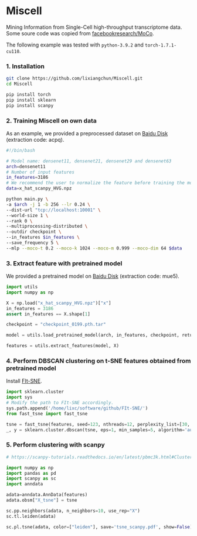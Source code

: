 # Miscell
Mining Information from Single-Cell high-throughput transcriptome data.
Some soure code was copied from [facebookresearch/MoCo](https://github.com/facebookresearch/moco).

The following example was tested with `python-3.9.2` and `torch-1.7.1-cu110`.

### 1. Installation 
```bash
git clone https://github.com/lixiangchun/Miscell.git
cd Miscell

pip install torch
pip install sklearn
pip install scanpy

```

### 2. Training Miscell on own data
As an example, we provided a preprocessed dataset on [Baidu Disk](https://pan.baidu.com/s/1QfdWEsoqFxhnFwqhlNKlsw) (extraction code: acpq).

```bash
#!/bin/bash

# Model name: densenet11, densenet21, densenet29 and densenet63
arch=densenet11
# Number of input features
in_features=3186
# We recommend the user to normalize the feature before training the model
data=x_hat_scanpy_HVG.npz

python main.py \
-a $arch -j 1 -b 256 --lr 0.24 \
--dist-url "tcp://localhost:10001" \
--world-size 1 \
--rank 0 \
--multiprocessing-distributed \
--outdir checkpoint \
--in_features $in_features \
--save_frequency 5 \
--mlp --moco-t 0.2 --moco-k 1024 --moco-m 0.999 --moco-dim 64 $data

```

### 3. Extract feature with pretrained model
We provided a pretrained model on [Baidu Disk](https://pan.baidu.com/s/1YLC8BfjoZ78YpSp5uqqi3A) (extraction code: mue5).

```python
import utils
import numpy as np

X = np.load("x_hat_scanpy_HVG.npz")["x"]
in_features = 3186
assert in_features == X.shape[1]

checkpoint = "checkpoint_0199.pth.tar"

model = utils.load_pretrained_model(arch, in_features, checkpoint, return_feature=True)

features = utils.extract_features(model, X)

```

### 4. Perform DBSCAN clustering on t-SNE features obtained from pretrained model
Install [FIt-SNE](https://github.com/KlugerLab/FIt-SNE).

```python
import sklearn.cluster
import sys
# Modify the path to FIt-SNE accordingly.
sys.path.append('/home/lixc/software/github/FIt-SNE/')
from fast_tsne import fast_tsne

tsne = fast_tsne(features, seed=123, nthreads=12, perplexity_list=[30, 36, 42, 48])
_, y = sklearn.cluster.dbscan(tsne, eps=1, min_samples=5, algorithm='auto')


```

### 5. Perform clustering with scanpy
```python
# https://scanpy-tutorials.readthedocs.io/en/latest/pbmc3k.html#Clustering-the-neighborhood-graph

import numpy as np
import pandas as pd
import scanpy as sc
import anndata

adata=anndata.AnnData(features)
adata.obsm["X_tsne"] = tsne

sc.pp.neighbors(adata, n_neighbors=10, use_rep="X")
sc.tl.leiden(adata)

sc.pl.tsne(adata, color=["leiden"], save='tsne_scanpy.pdf', show=False)


```

